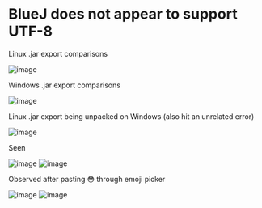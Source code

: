 # BlueJ does not appear to support UTF-8

Linux .jar export comparisons

![image](https://user-images.githubusercontent.com/38285861/143616446-48559ce8-4e02-4aaa-ab9b-8df5f276b9e4.png)

Windows .jar export comparisons

![image](https://user-images.githubusercontent.com/38285861/143618268-aa1a5601-8f6f-4d46-9430-77392362a73b.png)

Linux .jar export being unpacked on Windows (also hit an unrelated error)

![image](https://user-images.githubusercontent.com/38285861/143618210-c3c658d6-134f-4116-add5-0d0d201a7ec4.png)

Seen

![image](https://user-images.githubusercontent.com/38285861/143617804-29a4e8b0-92b1-4f20-97a4-371ce007cdd2.png)
![image](https://user-images.githubusercontent.com/38285861/143617843-4a9aa7bd-6d35-4438-be10-2c3bca406b59.png)


Observed after pasting 😳 through emoji picker

![image](https://user-images.githubusercontent.com/38285861/143617871-9a43b4ce-1cff-4308-9e2a-71a618e7c910.png)
![image](https://user-images.githubusercontent.com/38285861/143617864-748c0bc4-8eec-4a34-a99f-8522a3be1e0a.png)
